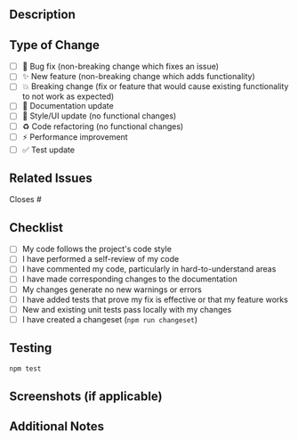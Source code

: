 ## Description

<!-- Describe your changes in detail -->

## Type of Change

<!-- Mark with an `x` all that apply -->

- [ ] 🐛 Bug fix (non-breaking change which fixes an issue)
- [ ] ✨ New feature (non-breaking change which adds functionality)
- [ ] 💥 Breaking change (fix or feature that would cause existing functionality to not work as expected)
- [ ] 📝 Documentation update
- [ ] 🎨 Style/UI update (no functional changes)
- [ ] ♻️ Code refactoring (no functional changes)
- [ ] ⚡ Performance improvement
- [ ] ✅ Test update

## Related Issues

<!-- Link related issues: Closes #123, Fixes #456 -->

Closes #

## Checklist

<!-- Mark with an `x` all that you have completed -->

- [ ] My code follows the project's code style
- [ ] I have performed a self-review of my code
- [ ] I have commented my code, particularly in hard-to-understand areas
- [ ] I have made corresponding changes to the documentation
- [ ] My changes generate no new warnings or errors
- [ ] I have added tests that prove my fix is effective or that my feature works
- [ ] New and existing unit tests pass locally with my changes
- [ ] I have created a changeset (`npm run changeset`)

## Testing

<!-- Describe the tests you ran and how to reproduce -->

```bash
npm test
```

## Screenshots (if applicable)

<!-- Add screenshots to help explain your changes -->

## Additional Notes

<!-- Any additional information that reviewers should know -->
